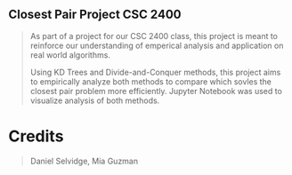 ## Closest Pair Project CSC 2400
> As part of a project for our CSC 2400 class, this project is meant to reinforce
> our understanding of emperical analysis and application on real world algorithms.
> 
> Using KD Trees and Divide-and-Conquer methods, this project aims to empirically analyze both methods
> to compare which sovles the closest pair problem more efficiently.
> Jupyter Notebook was used to visualize analysis of both methods.
# Credits
> Daniel Selvidge, Mia Guzman
